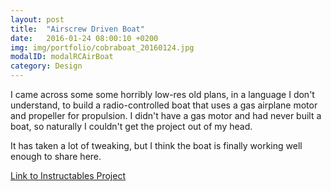 ```yaml
---
layout: post
title:  "Airscrew Driven Boat"
date:   2016-01-24 08:00:10 +0200
img: img/portfolio/cobraboat_20160124.jpg
modalID: modalRCAirBoat
category: Design
---
```

I came across some some horribly low-res old plans, in a language I don't understand, to build a radio-controlled boat that uses a gas airplane motor and propeller for propulsion. I didn't have a gas motor and had never built a boat, so naturally I couldn't get the project out of my head.

It has taken a lot of tweaking, but I think the boat is finally working well enough to share here.

[Link to Instructables Project](http://www.instructables.com/id/Airscrew-Driven-RC-Boat/)
